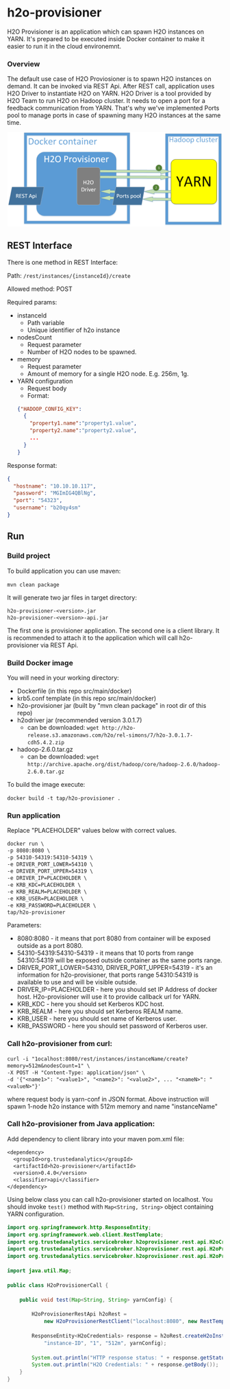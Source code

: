 # h2o-provisioner
H2O Provisioner is an application which can spawn H2O instances on YARN.
It's prepared to be executed inside Docker container to make it easier to run it in the cloud environemnt.

### Overview
The default use case of H2O Proviosioner is to spawn H2O instances on demand. It can be invoked via REST Api. After REST call, application uses H2O Driver to instantiate H2O on YARN. H2O Driver is a tool provided by H2O Team to run H2O on Hadoop cluster. It needs to open a port for a feedback communication from YARN. That's why we've implemented Ports pool to manage ports in case of spawning many H2O instances at the same time.

![](wikiimages/h2oProvisioner.png)


## REST Interface
There is one method in REST Interface:

Path: ```/rest/instances/{instanceId}/create```

Allowed method: POST

Required params:
* instanceId
  * Path variable
  * Unique identifier of h2o instance
* nodesCount
  * Request parameter 
  * Number of H2O nodes to be spawned.
* memory
  * Request parameter 
  * Amount of memory for a single H2O node. E.g. 256m, 1g.
* YARN configuration
  * Request body
  * Format:
  ```json
  {"HADOOP_CONFIG_KEY":
    {
      "property1.name":"property1.value",
      "property2.name":"property2.value",
      ...
    }
  }
  ```
  
Response format:
  ```json
  {
    "hostname": "10.10.10.117",
    "password": "MGImIG4QBlNg",
    "port": "54323",
    "username": "b20qy4sm"
  }
  ```


## Run

### Build project
To build application you can use maven:

```mvn clean package```

It will generate two jar files in target directory:

```
h2o-provisioner-<version>.jar
h2o-provisioner-<version>-api.jar
```

The first one is provisioner application. The second one is a client library. It is recommended to attach it to the application which will call h2o-provisioner via REST Api.

### Build Docker image
You will need in your working directory:
* Dockerfile (in this repo src/main/docker)
* krb5.conf template (in this repo src/main/docker)
* h2o-provisioner jar (built by "mvn clean package" in root dir of this repo)
* h2odriver jar (recommended version 3.0.1.7)
  * can be downloaded: ```wget http://h2o-release.s3.amazonaws.com/h2o/rel-simons/7/h2o-3.0.1.7-cdh5.4.2.zip```
* hadoop-2.6.0.tar.gz
  * can be downloaded: ```wget http://archive.apache.org/dist/hadoop/core/hadoop-2.6.0/hadoop-2.6.0.tar.gz```

To build the image execute:

```docker build -t tap/h2o-provisioner .```

### Run application
Replace "PLACEHOLDER" values below with correct values.
```
docker run \
-p 8080:8080 \
-p 54310-54319:54310-54319 \
-e DRIVER_PORT_LOWER=54310 \
-e DRIVER_PORT_UPPER=54319 \
-e DRIVER_IP=PLACEHOLDER \
-e KRB_KDC=PLACEHOLDER \
-e KRB_REALM=PLACEHOLDER \
-e KRB_USER=PLACEHOLDER \
-e KRB_PASSWORD=PLACEHOLDER \
tap/h2o-provisioner
```

Parameters:
* 8080:8080 - it means that port 8080 from container will be exposed outside as a port 8080.
* 54310-54319:54310-54319 - it means that 10 ports from range 54310:54319 will be exposed outside container as the same ports range.
* DRIVER_PORT_LOWER=54310, DRIVER_PORT_UPPER=54319 - it's an information for h2o-provisioner, that ports range 54310:54319 is available to use and will be visible outside.
* DRIVER_IP=PLACEHOLDER - here you should set IP Address of docker host. H2o-provisioner will use it to provide callback url for YARN.
* KRB_KDC - here you should set Kerberos KDC host.
* KRB_REALM - here you should set Kerberos REALM name.
* KRB_USER - here you should set name of Kerberos user.
* KRB_PASSWORD - here you should set password of Kerberos user.

### Call h2o-provisioner from curl:
```
curl -i "1ocalhost:8080/rest/instances/instanceName/create?memory=512m&nodesCount=1" \
-X POST -H "Content-Type: application/json" \
-d '{"<name1>": "<value1>", "<name2>": "<value2>", ... "<nameN>": "<valueN>"}'
```
where request body is yarn-conf in JSON format.
Above instruction will spawn 1-node h2o instance with 512m memory and name "instanceName"

### Call h2o-provisioner from Java application:
Add dependency to client library into your maven pom.xml file:
```
<dependency>
  <groupId>org.trustedanalytics</groupId>
  <artifactId>h2o-provisioner</artifactId>
  <version>0.4.0</version>
  <classifier>api</classifier>
</dependency>
```

Using below class you can call h2o-provisioner started on localhost. You should invoke ```test()``` method with ```Map<String, String>``` object containing YARN configuration.
```java
import org.springframework.http.ResponseEntity;
import org.springframework.web.client.RestTemplate;
import org.trustedanalytics.servicebroker.h2oprovisioner.rest.api.H2oCredentials;
import org.trustedanalytics.servicebroker.h2oprovisioner.rest.api.H2oProvisionerRestApi;
import org.trustedanalytics.servicebroker.h2oprovisioner.rest.api.H2oProvisionerRestClient;

import java.util.Map;

public class H2oProvisionerCall {

    public void test(Map<String, String> yarnConfig) {

        H2oProvisionerRestApi h2oRest =
            new H2oProvisionerRestClient("localhost:8080", new RestTemplate());

        ResponseEntity<H2oCredentials> response = h2oRest.createH2oInstance(
            "instance-ID", "1", "512m", yarnConfig);

        System.out.println("HTTP response status: " + response.getStatusCode());
        System.out.println("H2O Credentials: " + response.getBody());
    }
}
```




